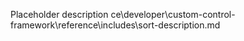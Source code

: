 Placeholder description ce\developer\custom-control-framework\reference\includes\sort-description.md